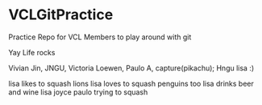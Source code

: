 VCLGitPractice
==============

Practice Repo for VCL Members to play around with git

Yay Life rocks

Vivian Jin,
JNGU,
Victoria Loewen,
Paulo A,
capture(pikachu);
Hngu
lisa :)

lisa likes to squash lions
lisa loves to squash penguins too
lisa drinks beer and wine
lisa joyce paulo trying to squash
